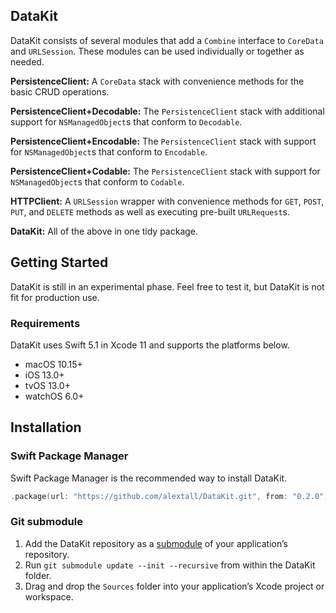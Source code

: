 ## DataKit

DataKit consists of several modules that add a `Combine` interface to `CoreData` and `URLSession`.
These modules can be used individually or together as needed.

**PersistenceClient:** A `CoreData` stack with convenience methods for the basic CRUD operations.

**PersistenceClient+Decodable:** The `PersistenceClient` stack with additional support for `NSManagedObject`s that conform to `Decodable`.

**PersistenceClient+Encodable:** The `PersistenceClient` stack with support for `NSManagedObject`s that conform to `Encodable`.

**PersistenceClient+Codable:** The `PersistenceClient` stack with support for `NSManagedObject`s that conform to `Codable`.

**HTTPClient:** A `URLSession` wrapper with convenience methods for `GET`, `POST`, `PUT`, and `DELETE` methods as well as executing pre-built `URLRequest`s.

**DataKit:** All of the above in one tidy package.

## Getting Started

DataKit is still in an experimental phase. Feel free to test it, but DataKit is not fit for production use.

### Requirements

DataKit uses Swift 5.1 in Xcode 11 and supports the platforms below.

- macOS 10.15+
- iOS 13.0+
- tvOS 13.0+
- watchOS 6.0+

## Installation

### Swift Package Manager

Swift Package Manager is the recommended way to install DataKit.

```swift
.package(url: "https://github.com/alextall/DataKit.git", from: "0.2.0")
```

### Git submodule

1. Add the DataKit repository as a [submodule](https://git-scm.com/docs/git-submodule) of your
    application’s repository.
1. Run `git submodule update --init --recursive` from within the DataKit folder.
1. Drag and drop the `Sources` folder into your application’s Xcode
    project or workspace.

